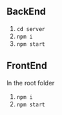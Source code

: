 ## BackEnd

1. `cd server`
2. `npm i`
3. `npm start`

## FrontEnd

In the root folder

1. `npm i`
2. `npm start`

